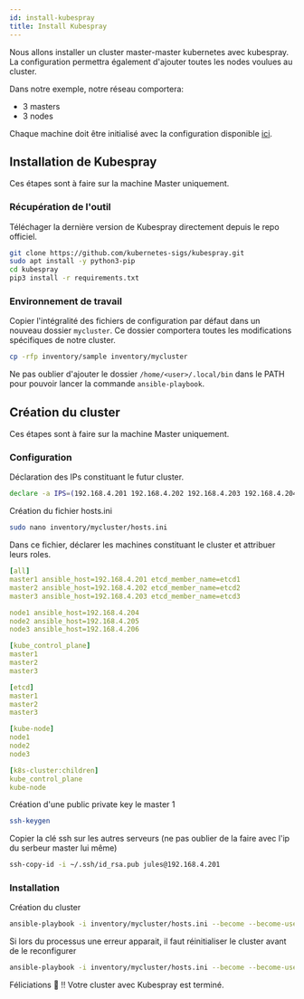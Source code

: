 ```yaml
---
id: install-kubespray
title: Install Kubespray
---
```

Nous allons installer un cluster master-master kubernetes avec kubespray.
La configuration permettra également d'ajouter toutes les nodes voulues au cluster.

Dans notre exemple, notre réseau comportera:

* 3 masters
* 3 nodes

Chaque machine doit être initialisé avec la configuration disponible [ici](./setup-vm.md).

## Installation de Kubespray

Ces étapes sont à faire sur la machine Master uniquement.

### Récupération de l'outil

Téléchager la dernière version de Kubespray directement depuis le repo officiel.
```bash
git clone https://github.com/kubernetes-sigs/kubespray.git
sudo apt install -y python3-pip
cd kubespray
pip3 install -r requirements.txt
```

### Environnement de travail

Copier l'intégralité des fichiers de configuration par défaut dans un nouveau dossier <code>mycluster</code>. Ce dossier comportera toutes les modifications spécifiques de notre cluster.
```bash
cp -rfp inventory/sample inventory/mycluster
```

Ne pas oublier d'ajouter le dossier `/home/<user>/.local/bin` dans le PATH pour pouvoir lancer la commande <code>ansible-playbook</code>.

## Création du cluster

Ces étapes sont à faire sur la machine Master uniquement.

### Configuration

Déclaration des IPs constituant le futur cluster.
```bash
declare -a IPS=(192.168.4.201 192.168.4.202 192.168.4.203 192.168.4.204 192.168.4.205 192.168.4.206)
```

Création du fichier hosts.ini
```bash
sudo nano inventory/mycluster/hosts.ini
```

Dans ce fichier, déclarer les machines constituant le cluster et attribuer leurs roles.
```yaml
[all]
master1 ansible_host=192.168.4.201 etcd_member_name=etcd1
master2 ansible_host=192.168.4.202 etcd_member_name=etcd2
master3 ansible_host=192.168.4.203 etcd_member_name=etcd3

node1 ansible_host=192.168.4.204
node2 ansible_host=192.168.4.205
node3 ansible_host=192.168.4.206

[kube_control_plane]
master1
master2
master3

[etcd]
master1
master2
master3

[kube-node]
node1
node2
node3

[k8s-cluster:children]
kube_control_plane
kube-node
```

Création d'une public private key le master 1
```bash
ssh-keygen
```

Copier la clé ssh sur les autres serveurs (ne pas oublier de la faire avec l'ip du serbeur master lui même)
```bash
ssh-copy-id -i ~/.ssh/id_rsa.pub jules@192.168.4.201
```

### Installation

Création du cluster
```bash
ansible-playbook -i inventory/mycluster/hosts.ini --become --become-user=root cluster.yml -v --private-key=~/.ssh/id_rsa --extra-vars="ansible_become_pass=<yourStr0ngP@assword>"
```

Si lors du processus une erreur apparait, il faut réinitialiser le cluster avant de le reconfigurer
```bash
ansible-playbook -i inventory/mycluster/hosts.ini --become --become-user=root reset.yml -v --private-key=~/.ssh/id_rsa --extra-vars="ansible_become_pass=<yourStr0ngP@assword>"
```

Féliciations :tada: !! Votre cluster avec Kubespray est terminé.